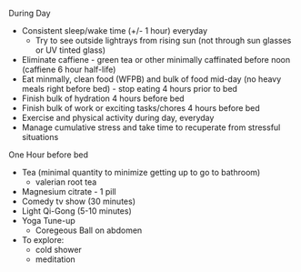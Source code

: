 During Day
- Consistent sleep/wake time (+/- 1 hour) everyday
  - Try to see outside lightrays from rising sun (not through sun glasses or UV tinted glass)  
- Eliminate caffiene - green tea or other minimally caffinated before noon (caffiene 6 hour half-life)
- Eat minmally, clean food (WFPB) and bulk of food mid-day (no heavy meals right before bed) - stop eating 4 hours prior to bed
- Finish bulk of hydration 4 hours before bed
- Finish bulk of work or exciting tasks/chores 4 hours before bed
- Exercise and physical activity during day, everyday
- Manage cumulative stress and take time to recuperate from stressful situations

One Hour before bed
- Tea (minimal quantity to minimize getting up to go to bathroom)
  - valerian root tea 
- Magnesium citrate - 1 pill 
- Comedy tv show (30 minutes) 
- Light Qi-Gong (5-10 minutes)
- Yoga Tune-up  
  - Coregeous Ball on abdomen 
- To explore:
  - cold shower
  - meditation 
